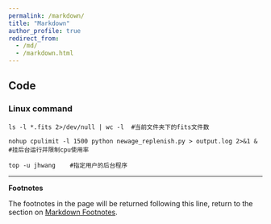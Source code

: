 ```yaml
---
permalink: /markdown/
title: "Markdown"
author_profile: true
redirect_from: 
  - /md/
  - /markdown.html
---
```

## Code
### Linux command

```Linux
ls -l *.fits 2>/dev/null | wc -l  #当前文件夹下的fits文件数
```
```Linux
nohup cpulimit -l 1500 python newage_replenish.py > output.log 2>&1 &     #挂后台运行并限制cpu使用率
```
```Linux
top -u jhwang    #指定用户的后台程序
```

***
**Footnotes**

The footnotes in the page will be returned following this line, return to the section on <a href="#footnotes">Markdown Footnotes</a>.

